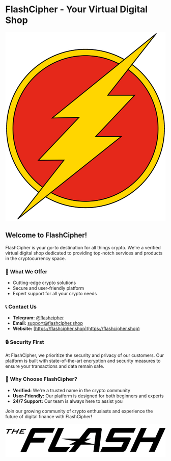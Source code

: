 # FlashCipher - Your Virtual Digital Shop

![FlashCipher Logo](https://github.com/flashcipher-shop/.github/blob/main/flash_classic_logo.png?raw=true)

## Welcome to FlashCipher!

FlashCipher is your go-to destination for all things crypto. We're a verified virtual digital shop dedicated to providing top-notch services and products in the cryptocurrency space.

### 🌟 What We Offer

- Cutting-edge crypto solutions
- Secure and user-friendly platform
- Expert support for all your crypto needs

### 📞 Contact Us

- **Telegram:** [@flashcipher](https://t.me/flashcipher)
- **Email:** support@flashcipher.shop
- **Website:** [https://flashcipher.shop](https://flashcipher.shop)

### 🔒 Security First

At FlashCipher, we prioritize the security and privacy of our customers. Our platform is built with state-of-the-art encryption and security measures to ensure your transactions and data remain safe.

### 💼 Why Choose FlashCipher?

- **Verified:** We're a trusted name in the crypto community
- **User-Friendly:** Our platform is designed for both beginners and experts
- **24/7 Support:** Our team is always here to assist you

Join our growing community of crypto enthusiasts and experience the future of digital finance with FlashCipher!

![Footer](https://github.com/flashcipher-shop/.github/blob/main/footer.png?raw=true)

